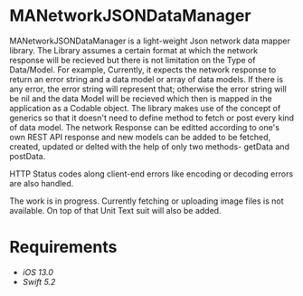 # MANetworkJSONDataManager

MANetworkJSONDataManager is a light-weight Json network data mapper library. The Library assumes a certain format at which the network response will be recieved but there is not limitation on the Type of Data/Model. For example,
Currently, it expects the network response to return an error string and a data model or array of data models. If there is any error, the error string will represent that; otherwise the error string will be nil and the data Model will be recieved which then is mapped in the application as a Codable object.
The library makes use of the concept of generics so that it doesn't need to define method to fetch or post every kind of data model. 
The network Response can be editted according to one's own REST API response and new models can be added to be fetched, created, updated or delted with the help of only two methods- getData and postData.

HTTP Status codes along client-end errors like encoding or decoding errors are also handled. 

The work is in progress. Currently fetching or uploading image files is not available. On top of that Unit Text suit will also be added. 

# Requirements
 - *iOS 13.0*
 - *Swift 5.2*
